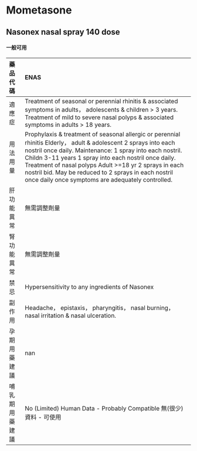 # Mometasone

## Nasonex nasal spray 140 dose

#### 一般可用

| 藥品代碼       | ENAS                                                                                                                                                                                                                                                                                                                                                                                                        |
|:---------------|:------------------------------------------------------------------------------------------------------------------------------------------------------------------------------------------------------------------------------------------------------------------------------------------------------------------------------------------------------------------------------------------------------------|
| 適應症         | Treatment of seasonal or perennial rhinitis & associated symptoms in adults， adolescents & children > 3 years. Treatment of mild to severe nasal polyps & associated symptoms in adults > 18 years.                                                                                                                                                                                                        |
| 用法用量       | Prophylaxis & treatment of seasonal allergic or perennial rhinitis Elderly， adult & adolescent 2 sprays into each nostril once daily. Maintenance: 1 spray into each nostril. Childn 3-11 years 1 spray into each nostril once daily. Treatment of nasal polyps Adult >=18 yr 2 sprays in each nostril bid. May be reduced to 2 sprays in each nostril once daily once symptoms are adequately controlled. |
| 肝功能異常     | 無需調整劑量                                                                                                                                                                                                                                                                                                                                                                                                |
| 腎功能異常     | 無需調整劑量                                                                                                                                                                                                                                                                                                                                                                                                |
| 禁忌           | Hypersensitivity to any ingredients of Nasonex                                                                                                                                                                                                                                                                                                                                                              |
| 副作用         | Headache， epistaxis， pharyngitis， nasal burning， nasal irritation & nasal ulceration.                                                                                                                                                                                                                                                                                                                   |
| 孕期用藥建議   | nan                                                                                                                                                                                                                                                                                                                                                                                                         |
| 哺乳期用藥建議 | No (Limited) Human Data - Probably Compatible 無(很少)資料 - 可使用                                                                                                                                                                                                                                                                                                                                         |

